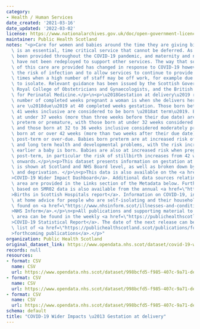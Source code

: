 ```yaml
---
category:
- Health / Human Services
date_created: '2021-03-16'
date_updated: '2022-03-02'
license: https://www.nationalarchives.gov.uk/doc/open-government-licence/version/3/
maintainer: Public Health Scotland
notes: "<p>Care for women and babies around the time they are giving birth/being born\
  \ is an essential, time critical service that cannot be deferred. As such, it has\
  \ been provided throughout the COVID-19 pandemic, and maternity and neonatal staff\
  \ have not been redeployed to support other services. The way that some elements\
  \ of this care are provided has changed in response to COVID-19 however, to minimise\
  \ the risk of infection and to allow services to continue to provide safe care during\
  \ times when a high number of staff may be off work, for example due to needing\
  \ to isolate. Relevant guidance has been issued by the Scottish Government, the\
  \ Royal College of Obstetricians and Gynaecologists, and the British Association\
  \ for Perinatal Medicine.</p>\n<p>\u2018Gestation at delivery\u2019 refers to the\
  \ number of completed weeks pregnant a woman is when she delivers her baby. Babies\
  \ are \u2018due\u2019 at 40 completed weeks gestation. Those born between 37 and\
  \ 41 weeks inclusive are considered to be born \u2018at term\u2019. Babies born\
  \ at under 37 weeks (more than three weeks before their due date) are considered\
  \ preterm or premature, with those born at under 32 weeks considered very preterm\
  \ and those born at 32 to 36 weeks inclusive considered moderately preterm. Babies\
  \ born at or over 42 weeks (more than two weeks after their due date) are considered\
  \ post-term or over-due. Babies born preterm are at increased risk of both short\
  \ and long term health and developmental problems, with the risk increasing the\
  \ earlier a baby is born. Babies are also at increased risk when pregnancies extend\
  \ post-term, in particular the risk of stillbirth increases from 42 weeks gestation\
  \ onwards.</p>\n<p>This dataset presents information on gestation at delivery. Data\
  \ is shown at Scotland and NHS Board level, as well as broken down by age group\
  \ and deprivation. </p>\n<p>This data is also available on the <a href=\"https://scotland.shinyapps.io/phs-covid-wider-impact/\"\
  >COVID-19 Wider Impact Dashboard</a>. Additional data sources relating to this topic\
  \ area are provided in the Links section of the Metadata below. Further information\
  \ based on SMR02 data is also available from the annual <a href=\"https://publichealthscotland.scot/publications/births-in-scottish-hospitals/\"\
  >Births in Scottish Hospitals report</a>. Information on COVID-19, including stay\
  \ at home advice for people who are self-isolating and their households, can be\
  \ found on <a href=\"https://www.nhsinform.scot/illnesses-and-conditions/infections-and-poisoning/coronavirus-covid-19#stay-at-home-advice\"\
  >NHS Inform</a>.</p>\n<p>All publications and supporting material to this topic\
  \ area can be found in the weekly <a href=\"https://publichealthscotland.scot/publications/covid-19-statistical-report/\"\
  >COVID-19 Statistical Report</a>. The date of the next release can be found on our\
  \ list of <a href=\"https://publichealthscotland.scot/publications/forthcoming-publications/\"\
  >forthcoming publications</a>.</p>"
organization: Public Health Scotland
original_dataset_link: https://www.opendata.nhs.scot/dataset/covid-19-wider-impacts-gestation-at-delivery
records: null
resources:
- format: CSV
  name: CSV
  url: https://www.opendata.nhs.scot/dataset/998bcfd5-f985-407c-9a71-dea23aaff16e/resource/f00851fb-8798-4612-a891-aab1d7403586/download/gestation_hb_20220302.csv
- format: CSV
  name: CSV
  url: https://www.opendata.nhs.scot/dataset/998bcfd5-f985-407c-9a71-dea23aaff16e/resource/7f789269-1547-4189-a47d-2a641db84e91/download/gestation_age_20220302.csv
- format: CSV
  name: CSV
  url: https://www.opendata.nhs.scot/dataset/998bcfd5-f985-407c-9a71-dea23aaff16e/resource/4a423747-5f6d-4415-bae5-27111c990036/download/gestation_simd_20220302.csv
schema: default
title: "COVID-19 Wider Impacts \u2013 Gestation at delivery"
---
```

